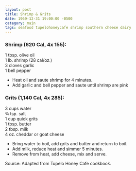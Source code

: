 ```yaml
---
layout: post
title: Shrimp & Grits
date: 1969-12-31 19:00:00 -0500
category: main
tags: seafood tupelohoneycafe shrimp southern cheese dairy
---
```

### Shrimp (620 Cal, 4x 155):

1 tbsp. olive oil  
1 lb. shrimp (28 cal/oz.)  
3 cloves garlic  
1 bell pepper  

* Heat oil and saute shrimp for 4 minutes.
* Add garlic and bell pepper and saute until shrimp are pink

### Grits (1,140 Cal, 4x 285):

3 cups water  
¾ tsp. salt  
1 cup quick grits  
1 tbsp. butter  
2 tbsp. milk  
4 oz. cheddar or goat cheese  

* Bring water to boil, add grits and butter and return to boil.
* Add milk, reduce heat and simmer 5 minutes.
* Remove from heat, add cheese, mix and serve.

Source: Adapted from Tupelo Honey Cafe cookbook.

